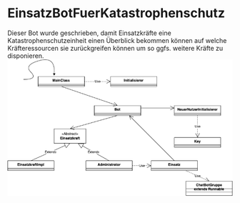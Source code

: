 # EinsatzBotFuerKatastrophenschutz

Dieser Bot wurde geschrieben, damit Einsatzkräfte eine Katastrophenschutzeinheit einen Überblick bekommen können auf welche Kräfteressourcen sie zurückgreifen können um so ggfs. weitere Kräfte zu disponieren.
![UML Diagramm](UML_Diagramm.png "UML Diagramm")
